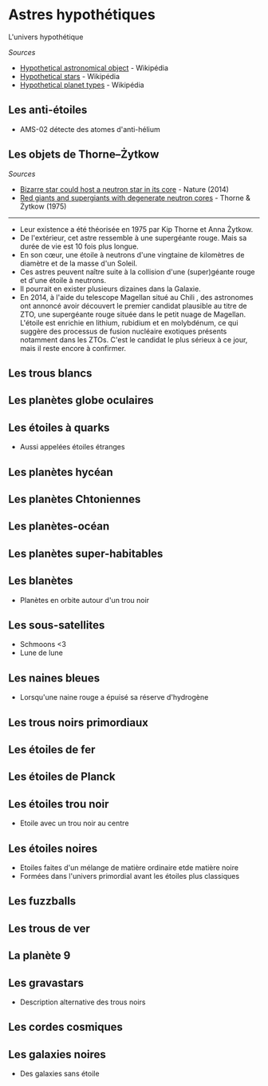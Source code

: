 # Astres hypothétiques

L'univers hypothétique

*Sources*

- [Hypothetical astronomical object](https://en.wikipedia.org/wiki/Hypothetical_astronomical_object) - Wikipédia
- [Hypothetical stars](https://en.wikipedia.org/wiki/Hypothetical_star) - Wikipédia
- [Hypothetical planet types](https://en.wikipedia.org/wiki/Category:Hypothetical_planet_types) - Wikipédia

## Les anti-étoiles

- AMS-02 détecte des atomes d'anti-hélium

## Les objets de Thorne–Żytkow

*Sources*

- [Bizarre star could host a neutron star in its core](https://www.nature.com/articles/nature.2014.14478#ref-CR1) - Nature (2014)
- [Red giants and supergiants with degenerate neutron cores](https://adsabs.harvard.edu/full/1975ApJ...199L..19T) - Thorne & Żytkow (1975)

---

- Leur existence a été théorisée en 1975 par Kip Thorne et Anna Żytkow.
- De l'extérieur, cet astre ressemble à une supergéante rouge. Mais sa durée de vie est 10 fois plus longue.
- En son cœur, une étoile à neutrons d'une vingtaine de kilomètres de diamètre et de la masse d'un Soleil.
- Ces astres peuvent naître suite à la collision d'une (super)géante rouge et d'une étoile à neutrons.
- Il pourrait en exister plusieurs dizaines dans la Galaxie.
- En 2014, à l'aide du telescope Magellan situé au Chili , des astronomes ont annoncé avoir découvert le premier candidat plausible au titre de ZTO, une supergéante rouge située dans le petit nuage de Magellan. L'étoile est enrichie en lithium, rubidium et en molybdénum, ce qui suggère des processus de fusion nucléaire exotiques présents notamment dans les ZTOs. C'est le candidat le plus sérieux à ce jour, mais il reste encore à confirmer.

## Les trous blancs

## Les planètes globe oculaires

## Les étoiles à quarks

- Aussi appelées étoiles étranges

## Les planètes hycéan

## Les planètes Chtoniennes

## Les planètes-océan

## Les planètes super-habitables

## Les blanètes 

- Planètes en orbite autour d'un trou noir

## Les sous-satellites

- Schmoons <3
- Lune de lune

## Les naines bleues

- Lorsqu'une naine rouge a épuisé sa réserve d'hydrogène

## Les trous noirs primordiaux

## Les étoiles de fer

## Les étoiles de Planck

## Les étoiles trou noir

- Etoile avec un trou noir au centre

## Les étoiles noires 

- Etoiles faites d'un mélange de matière ordinaire etde matière noire
- Formées dans l'univers primordial avant les étoiles plus classiques

## Les fuzzballs

## Les trous de ver

## La planète 9

## Les gravastars

- Description alternative des trous noirs

## Les cordes cosmiques

## Les galaxies noires

- Des galaxies sans étoile



